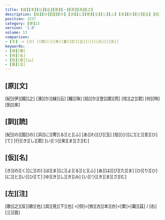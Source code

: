 ```yaml
---
title: [或][本][以][此][歌][一][首][為][之]
description: [紀][の][国][の] [浜][に][寄][る][と][ふ] [あ][わ][び][玉] [拾][ひ][に][と][言][ひ][て] [行][き][し][君] [い][つ][来][ま][さ][む]
position: 3257
category: [巻]13
version: '1.0'
volume: 13
comparison:
- [乎] -> [少] [[西][（][朱][書][訂][正][）]][[元]][[天]]
keywords:
- [相][聞]
- [地][名]
- [和][歌][山]
- [異][伝]
---
```


## [原][文]

[紀][伊][國][之] [濱][尓][縁][云] [鰒][珠] [拾][尓][登][謂][而] [徃][之][君] [何][時][到][来]

## [訓][読]

[紀][の][国][の] [浜][に][寄][る][と][ふ] [あ][わ][び][玉] [拾][ひ][に][と][言][ひ][て] [行][き][し][君] [い][つ][来][ま][さ][む]

## [仮][名]

[き][の][く][に][の] [は][ま][に][よ][る][と][ふ] [あ][は][び][た][ま] [ひ][り][ひ][に][と][い][ひ][て] [ゆ][き][し][き][み] [い][つ][き][ま][さ][む]

## [左][注]

[歌][之][反][歌][也] [具][見][下][也] <[但]>[依][古][本][亦]<[累]>[載][茲] / [右][三][首]
